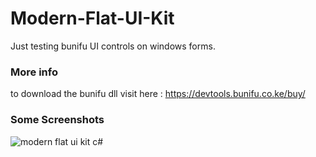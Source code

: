 # Modern-Flat-UI-Kit
Just testing bunifu UI controls on windows forms.

### More info
to download the bunifu dll visit
here : https://devtools.bunifu.co.ke/buy/

### Some Screenshots
![modern flat ui kit c#](https://cloud.githubusercontent.com/assets/24621701/25457410/140e4796-2ace-11e7-8e84-10e89a1f4ec4.png)

